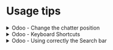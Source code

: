 # Usage tips

<details>

<summary>Odoo - Change the chatter position</summary>

If your screen is too small you can change the position of the chatter in Odoo :&#x20;

To do that click on your name in the top corner in the right then select My profile![](<../.gitbook/assets/image (1) (1) (2).png>)

Then Edit and select Either Normal (Bottom) or Sided

![](<../.gitbook/assets/image (1) (1) (2) (1).png>)

For smaller screen select Normal

</details>

<details>

<summary>Odoo - Keyboard Shortcuts</summary>

<img src="../.gitbook/assets/image (6) (1) (1).png" alt="" data-size="original">

</details>

<details>

<summary>Odoo - Using correctly the Search bar</summary>

1.  #### 🔍 Using Filters and Advanced Filters

    Filters in Odoo allow you to quickly narrow down lists based on specific conditions. For example, in the Delivery Orders list, you can apply a filter like _Status = Waiting_ to only see transfers that require your attention. \
    \
    For more complex needs, use the _Advanced Search_ feature. This allows you to create custom conditions—such as filtering by _Customer_, _Scheduled Date_, or even _Lot Number_—giving you precise control over the data you view.
2.  **🗂️ Using the "Group By" Feature**

    The _Group By_ tool is useful when you want to visually organize records by a certain field. For instance, grouping deliveries by _Status_ helps warehouse staff see how many are _Ready_, _Waiting_, or _Late_. You can also group by _Responsible_, _Location_, or any custom field relevant to your flow. This is especially handy when managing large datasets, as it gives a structured overview at a glance.\

3.  #### ⭐ Creating and Saving Favorite Searches

    If you frequently use the same combination of filters or groupings, you can save them as a favorite search. After setting up your view (with filters and optional Group By), click the star icon next to the search bar and select _Add to my favorites_. You can also check _Use by default_ to automatically apply it each time you open the view. This is a great way to streamline daily operations and ensure consistency across team members.

</details>
